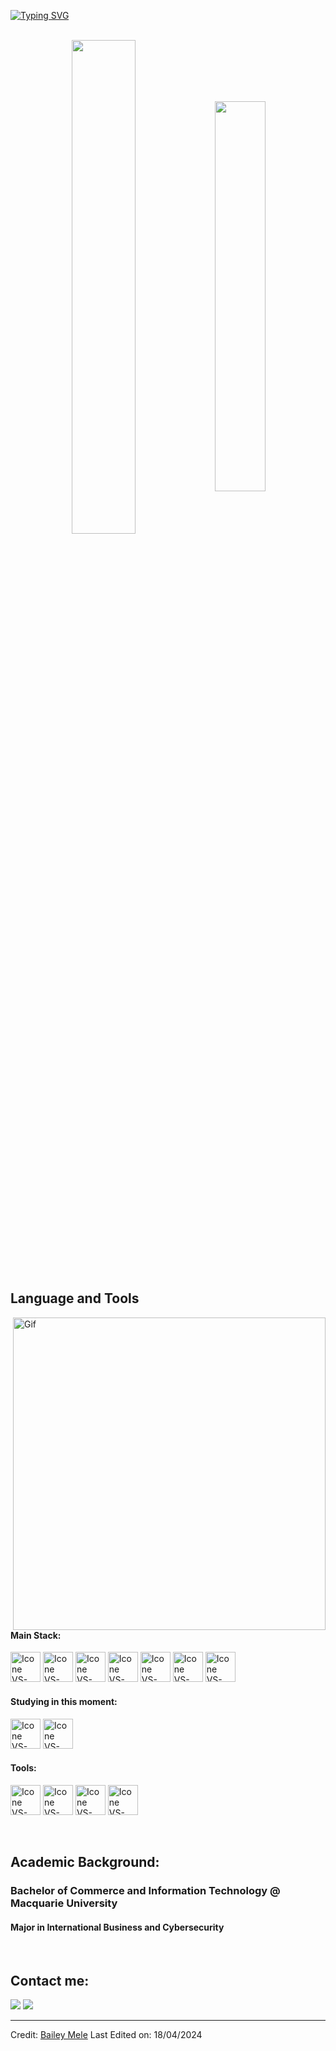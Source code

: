 
[![Typing SVG](https://readme-typing-svg.herokuapp.com?color=9dc001&size=40&center=true&vCenter=true&width=1200&lines=Welcome+to+my+GitHub+profile!;My+name+is+Bailey+Mele;+I+am+a+Commerce+and+Information+Technology+Student)](https://git.io/typing-svg)

<br>

<div align="center" style="margin-bottom:200px">
 <img width=45% align="center" src="https://github-readme-stats.vercel.app/api?username=BaileyMele&theme=merko&show_icons=true" />
 <img width=40% align="center" src="https://github-readme-stats.vercel.app/api/top-langs/?username=BaileyMele&layout=compact&theme=merko" />
</div>


<br>

## Language and Tools

<img src="https://i.pinimg.com/originals/89/bb/06/89bb06251fb7401e094b1f6d71f3d3f4.gif" min-width="500px" max-width="500px" width="500px" align="right" alt="Gif">


#### Main Stack:
  [<img height="48px" width="48px" alt="Icone VS-Code" src="https://skillicons.dev/icons?i=html"/>](https://developer.mozilla.org/en-US/docs/Web/HTML)
  [<img height="48px" width="48px" alt="Icone VS-Code" src="https://skillicons.dev/icons?i=css"/>](https://developer.mozilla.org/en-US/docs/Web/CSS)
  [<img height="48px" width="48px" alt="Icone VS-Code" src="https://skillicons.dev/icons?i=js"/>](https://developer.mozilla.org/en-US/docs/Web/JavaScript)
  [<img height="48px" width="48px" alt="Icone VS-Code" src="https://skillicons.dev/icons?i=nodejs"/>](https://nodejs.org/en)
  [<img height="48px" width="48px" alt="Icone VS-Code" src="https://skillicons.dev/icons?i=mysql"/>](https://www.mysql.com/)
  [<img height="48px" width="48px" alt="Icone VS-Code" src="https://skillicons.dev/icons?i=react"/>](https://react.dev/)
  [<img height="48px" width="48px" alt="Icone VS-Code" src="https://skillicons.dev/icons?i=java"/>](https://www.java.com/en/)


#### Studying in this moment:
  [<img height="48px" width="48px" alt="Icone VS-Code" src="https://skillicons.dev/icons?i=python"/>](https://www.python.org/)
  [<img height="48px" width="48px" alt="Icone VS-Code" src="https://skillicons.dev/icons?i=ts"/>](https://www.typescriptlang.org/)

#### Tools:

  [<img height="48px" width="48px" alt="Icone VS-Code" src="https://skillicons.dev/icons?i=vscode"/>](https://code.visualstudio.com/)
  [<img height="48px" width="48px" alt="Icone VS-Code" src="https://skillicons.dev/icons?i=github"/>](https://github.com/)
  [<img height="48px" width="48px" alt="Icone VS-Code" src="https://skillicons.dev/icons?i=git"/>](https://git-scm.com/)
  [<img height="48px" width="48px" alt="Icone VS-Code" src="https://skillicons.dev/icons?i=eclipse"/>](https://eclipseide.org/)


<br>

## Academic Background:
### Bachelor of Commerce and Information Technology @ Macquarie University
#### Major in International Business and Cybersecurity
<br>

## Contact me:
<div>
<a href = "mailto: bailey.mele@gmail.com"><img loading="lazy" src="https://img.shields.io/badge/Gmail-D14836?style=for-the-badge&logo=gmail&logoColor=white" target="_blank"></a>
<a href="https://www.linkedin.com/in/baileymele/" target="_blank"><img loading="lazy" src="https://img.shields.io/badge/-LinkedIn-%230077B5?style=for-the-badge&logo=linkedin&logoColor=white" target="_blank"></a>   
</div>


------
Credit: [Bailey Mele](https://github.com/BaileyMele)
Last Edited on: 18/04/2024
